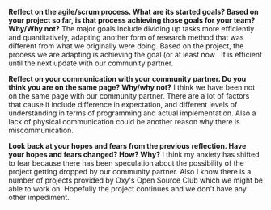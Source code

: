 **Reflect on the agile/scrum process. What are its started goals? Based on your project so far, is that process 
achieving those goals for your team? Why/Why not?**
  The major goals include dividing up tasks more efficiently and quantitatively, adapting another form of research method that was different from what we originally were doing. Based on the project, the process we are adapting is achieving the goal (or at least now . It is efficient until the next update with our community partner. 
        
**Reflect on your communication with your community partner. Do you think you are on the same page? Why/why not?**
        I think we have been not on the same page with our community partner. There are a lot of factors that cause it include difference in expectation, and different levels of understanding in terms of programming and actual implementation. Also a lack of physical communication could be another reason why there is miscommunication. 
  
**Look back at your hopes and fears from the previous reflection. Have your hopes and fears changed? How? Why?**
        I think my anxiety has shifted to fear because there has been speculation about the possibility of the project getting dropped by our community partner. Also I know there is a number of projects provided by Oxy's Open Source Club which we might be able to work on. Hopefully the project continues and we don't have any other impediment. 
